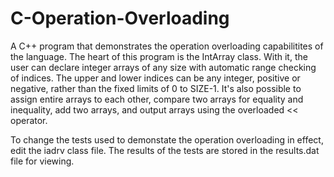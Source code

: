 # C-Operation-Overloading
A C++ program that demonstrates the operation overloading capabilitites of the language. The heart of this program is the IntArray class. With it, the user can declare integer arrays of any size with automatic range checking of indices. The upper and lower indices can be any integer, positive or negative, rather than the fixed limits of 0 to SIZE-1. It's also possible to assign entire arrays to each other, compare two arrays for equality and inequality, add two arrays, and output arrays using the overloaded &lt;&lt; operator.

To change the tests used to demonstate the operation overloading in effect, edit the iadrv class file. The results of the tests are stored in the results.dat file for viewing.
